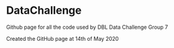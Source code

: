 # DataChallenge
Github page for all the code used by DBL Data Challenge Group 7

Created the GitHub page at 14th of May 2020
